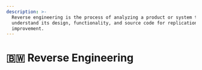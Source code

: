 ```yaml
---
description: >-
  Reverse engineering is the process of analyzing a product or system to
  understand its design, functionality, and source code for replication or
  improvement.
---
```


# 🇧🇼 Reverse Engineering

